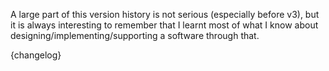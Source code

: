 A large part of this version history is not serious (especially before v3), but it is always interesting to remember that I learnt most of what I know about designing/implementing/supporting a software through that.

{changelog}